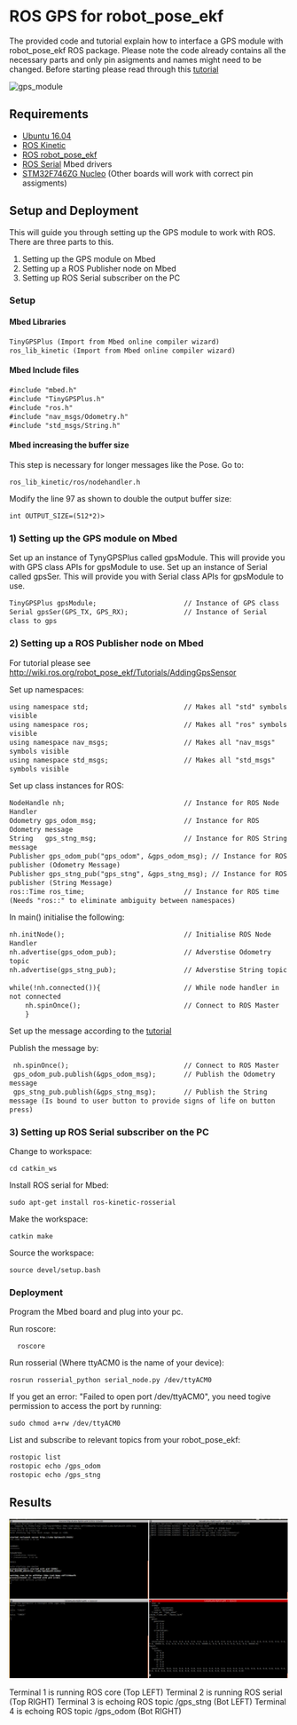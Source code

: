# ROS GPS for robot_pose_ekf
The provided code and tutorial explain how to interface a GPS module with robot_pose_ekf ROS package.
Please note the code already contains all the necessary parts and only pin asigments and names might need to be changed.
Before starting please read through this [tutorial](http://wiki.ros.org/robot_pose_ekf/Tutorials/AddingGpsSensor)

![gps_module](https://storage.googleapis.com/stateless-www-faranux-com/2017/08/GYNEO6MV2-GPS-Module-NEO-6M-GY-NEO6MV2.jpg)


## Requirements
* [Ubuntu 16.04](https://wiki.ubuntu.com/XenialXerus/ReleaseNotes)
* [ROS Kinetic](http://wiki.ros.org/kinetic)
* [ROS robot_pose_ekf](http://wiki.ros.org/robot_pose_ekf)
* [ROS Serial](http://wiki.ros.org/usb_cam) Mbed drivers
* [STM32F746ZG Nucleo](https://www.st.com/en/evaluation-tools/nucleo-f746zg.html) (Other boards will work with correct pin assigments)

## Setup and Deployment
This will guide you through setting up the GPS module to work with ROS. There are three parts to this.
  1) Setting up the GPS module on Mbed
  2) Setting up a ROS Publisher node on Mbed
  3) Setting up ROS Serial subscriber on the PC

### Setup

#### Mbed Libraries 

    TinyGPSPlus (Import from Mbed online compiler wizard)
    ros_lib_kinetic (Import from Mbed online compiler wizard)

#### Mbed Include files
    
    #include "mbed.h"
    #include "TinyGPSPlus.h"
    #include "ros.h" 
    #include "nav_msgs/Odometry.h" 
    #include "std_msgs/String.h"
    
#### Mbed increasing the buffer size
This step is necessary for longer messages like the Pose.
Go to:

    ros_lib_kinetic/ros/nodehandler.h
    
Modify the line 97 as shown to double the output buffer size:
    
    int OUTPUT_SIZE=(512*2)>
    
### 1) Setting up the GPS module on Mbed

Set up an instance of TynyGPSPlus called gpsModule. This will provide you with GPS class APIs for gpsModule to use.
Set up an instance of Serial called gpsSer. This will provide you with Serial class APIs for gpsModule to use.

    TinyGPSPlus gpsModule;                      // Instance of GPS class
    Serial gpsSer(GPS_TX, GPS_RX);              // Instance of Serial class to gps

### 2) Setting up a ROS Publisher node on Mbed

For tutorial please see http://wiki.ros.org/robot_pose_ekf/Tutorials/AddingGpsSensor

Set up namespaces:

    using namespace std;                        // Makes all "std" symbols visible
    using namespace ros;                        // Makes all "ros" symbols visible
    using namespace nav_msgs;                   // Makes all "nav_msgs" symbols visible
    using namespace std_msgs;                   // Makes all "std_msgs" symbols visible

Set up class instances for ROS:
    
    NodeHandle nh;                              // Instance for ROS Node Handler
    Odometry gps_odom_msg;                      // Instance for ROS Odometry message
    String   gps_stng_msg;                      // Instance for ROS String message
    Publisher gps_odom_pub("gps_odom", &gps_odom_msg); // Instance for ROS publisher (Odometry Message)
    Publisher gps_stng_pub("gps_stng", &gps_stng_msg); // Instance for ROS publisher (String Message)
    ros::Time ros_time;                         // Instance for ROS time (Needs "ros::" to eliminate ambiguity between namespaces)

In main() initialise the following:

    nh.initNode();                              // Initialise ROS Node Handler
    nh.advertise(gps_odom_pub);                 // Adverstise Odometry topic
    nh.advertise(gps_stng_pub);                 // Adverstise String topic
    
    while(!nh.connected()){                     // While node handler in not connected
        nh.spinOnce();                          // Connect to ROS Master
        }
    
Set up the message according to the [tutorial](http://wiki.ros.org/robot_pose_ekf/Tutorials/AddingGpsSensor)

Publish the message by: 
    
     nh.spinOnce();                             // Connect to ROS Master
     gps_odom_pub.publish(&gps_odom_msg);       // Publish the Odometry message
     gps_stng_pub.publish(&gps_stng_msg);       // Publish the String message (Is bound to user button to provide signs of life on button press)

### 3) Setting up ROS Serial subscriber on the PC

Change to workspace:

    cd catkin_ws

Install ROS serial for Mbed:

    sudo apt-get install ros-kinetic-rosserial
    
Make the workspace:

    catkin make
    
Source the workspace:

    source devel/setup.bash

### Deployment
  
Program the Mbed board and plug into your pc.
  
Run roscore:
      
      roscore 
      
Run rosserial (Where ttyACM0 is the name of your device):

    rosrun rosserial_python serial_node.py /dev/ttyACM0
    
If you get an error: "Failed to open port /dev/ttyACM0", you need togive permission to access the port by running:
    
    sudo chmod a+rw /dev/ttyACM0
    
List and subscribe to relevant topics from your robot_pose_ekf:

    rostopic list
    rostopic echo /gps_odom
    rostopic echo /gps_stng
    
## Results
![Results](https://raw.githubusercontent.com/badmanwillis/Proj515-Alpha-Master/master/ros_gps/Screenshot%20from%202019-02-25%2015-05-16.png)

Terminal 1 is running ROS core (Top LEFT)
Terminal 2 is running ROS serial (Top RIGHT)
Terminal 3 is echoing ROS topic /gps_stng (Bot LEFT)
Terminal 4 is echoing ROS topic /gps_odom (Bot RIGHT)
